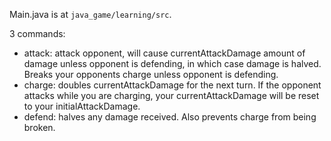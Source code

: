 Main.java is at `java_game/learning/src`.

3 commands:
 - attack: attack opponent, will cause currentAttackDamage amount of damage unless opponent is defending, in which case damage 
is halved. Breaks your opponents charge unless opponent is defending.
 - charge: doubles currentAttackDamage for the next turn. If the opponent attacks while you are charging, your 
currentAttackDamage will be reset to your initialAttackDamage.
 - defend: halves any damage received. Also prevents charge from being broken. 
